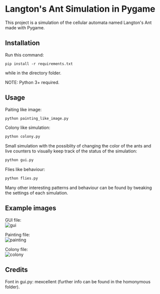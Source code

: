 # Langton's Ant Simulation in Pygame

This project is a simulation of the cellular automata named Langton's Ant made with Pygame.

## Installation

Run this command:
```
pip install -r requirements.txt
```
while in the directory folder.

NOTE: Python 3+ required.

## Usage

Paiting like image:
```sh
python painting_like_image.py
```
Colony like simulation:
```sh
python colony.py
```
Small simulation with the possiblity of changing the color of the ants and live counters to visually keep track of the status of the simulation:
```sh
python gui.py
```
Flies like behaviour:
```sh
python flies.py
```

Many other interesting patterns and behaviour can be found by tweaking the settings of each simulation.

## Example images

GUI file:  
![gui](https://github.com/user-attachments/assets/a44909bf-7d11-4a22-ae58-75c95e6f5420)

Painting file:  
![painting](https://github.com/user-attachments/assets/f44561b2-cb5f-48cb-ae71-2cef705fb229)  

Colony file:    
![colony](https://github.com/user-attachments/assets/db7e87ac-c005-4287-bb42-37a9ed71cf25)

## Credits
 
Font in gui.py: mexcellent (further info can be found in the homonymous folder).
